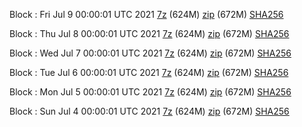 Block : Fri Jul  9 00:00:01 UTC 2021 [7z](https://transfer.sh/1zuIgxj/bootstrap.dat.20210709.7z) (624M) [zip](https://transfer.sh/1wkCewE/bootstrap.dat.20210709.zip) (672M) [SHA256](https://transfer.sh/18dkQw3/sha256.txt)

Block : Thu Jul  8 00:00:01 UTC 2021 [7z](https://transfer.sh/1rGEcpr/bootstrap.dat.20210708.7z) (624M) [zip](https://transfer.sh/1gzFafM/bootstrap.dat.20210708.zip) (672M) [SHA256](https://transfer.sh/1U3UQO3/sha256.txt)

Block : Wed Jul  7 00:00:01 UTC 2021 [7z](https://transfer.sh/1i3JgSl/bootstrap.dat.20210707.7z) (624M) [zip](https://transfer.sh/bootstrap.dat.20210707.zip) (672M) [SHA256](https://transfer.sh/1HBtCwj/sha256.txt)

Block : Tue Jul  6 00:00:01 UTC 2021 [7z](https://transfer.sh/1M2HTmO/bootstrap.dat.20210706.7z) (624M) [zip](https://transfer.sh/lLB/bootstrap.dat.20210706.zip) (672M) [SHA256](https://transfer.sh/193sHwh/sha256.txt)

Block : Mon Jul  5 00:00:01 UTC 2021 [7z](https://transfer.sh/1HsdULi/bootstrap.dat.20210705.7z) (624M) [zip](https://transfer.sh/1pPltgH/bootstrap.dat.20210705.zip) (672M) [SHA256](https://transfer.sh/1aCgOEG/sha256.txt)

Block : Sun Jul  4 00:00:01 UTC 2021 [7z](https://transfer.sh/12xPEsj/bootstrap.dat.20210704.7z) (624M) [zip](https://transfer.sh/12VD558/bootstrap.dat.20210704.zip) (672M) [SHA256](https://transfer.sh/1eKGFCa/sha256.txt)
